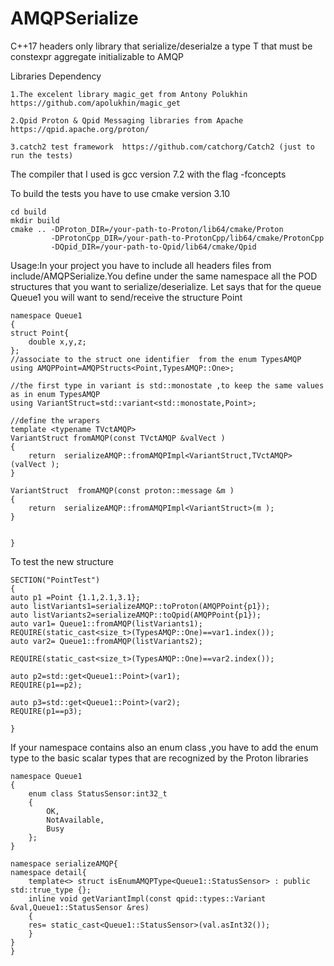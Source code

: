 # AMQPSerialize
C++17 headers only library that serialize/deserialze a type T that must be constexpr aggregate initializable to AMQP  

Libraries Dependency 

	1.The excelent library magic_get from Antony Polukhin https://github.com/apolukhin/magic_get 

	2.Qpid Proton & Qpid Messaging libraries from Apache  https://qpid.apache.org/proton/

	3.catch2 test framework  https://github.com/catchorg/Catch2 (just to run the tests)



The compiler that I used is gcc version 7.2 with the flag -fconcepts

To build the tests you have to use cmake version 3.10

	cd build
	mkdir build
	cmake .. -DProton_DIR=/your-path-to-Proton/lib64/cmake/Proton 
        	 -DProtonCpp_DIR=/your-path-to-ProtonCpp/lib64/cmake/ProtonCpp 
	         -DQpid_DIR=/your-path-to-Qpid/lib64/cmake/Qpid

Usage:In your project you have to include all headers files from include/AMQPSerialize.You define under the same namespace all the POD structures that you want to serialize/deserialize.
Let says that for the queue Queue1 you will want to send/receive the structure Point

	namespace Queue1
	{
	struct Point{
	    double x,y,z;
	};
	//associate to the struct one identifier  from the enum TypesAMQP
	using AMQPPoint=AMQPStructs<Point,TypesAMQP::One>;

	//the first type in variant is std::monostate ,to keep the same values as in enum TypesAMQP
	using VariantStruct=std::variant<std::monostate,Point>;

	//define the wrapers 
	template <typename TVctAMQP>
	VariantStruct fromAMQP(const TVctAMQP &valVect )
	{
	    return  serializeAMQP::fromAMQPImpl<VariantStruct,TVctAMQP>(valVect );
	}

	VariantStruct  fromAMQP(const proton::message &m )
	{
	    return  serializeAMQP::fromAMQPImpl<VariantStruct>(m );
	}


	}


To test the new structure


    SECTION("PointTest")
    {
    auto p1 =Point {1.1,2.1,3.1};
    auto listVariants1=serializeAMQP::toProton(AMQPPoint{p1});
    auto listVariants2=serializeAMQP::toQpid(AMQPPoint{p1});
    auto var1= Queue1::fromAMQP(listVariants1);
    REQUIRE(static_cast<size_t>(TypesAMQP::One)==var1.index());
    auto var2= Queue1::fromAMQP(listVariants2);
    
    REQUIRE(static_cast<size_t>(TypesAMQP::One)==var2.index());

    auto p2=std::get<Queue1::Point>(var1);
    REQUIRE(p1==p2);

    auto p3=std::get<Queue1::Point>(var2);
    REQUIRE(p1==p3);

    }



If your namespace contains also an enum class ,you have to add the enum type to the basic scalar types that are recognized by the Proton libraries


	namespace Queue1
	{
		enum class StatusSensor:int32_t
		{
		    OK,
		    NotAvailable,
		    Busy
		};
	}

	namespace serializeAMQP{
	namespace detail{
	    template<> struct isEnumAMQPType<Queue1::StatusSensor> : public std::true_type {};
	    inline void getVariantImpl(const qpid::types::Variant &val,Queue1::StatusSensor &res)
	    {
		res= static_cast<Queue1::StatusSensor>(val.asInt32());
	    }
	}
	}





